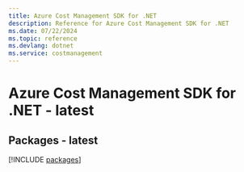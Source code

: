 ```yaml
---
title: Azure Cost Management SDK for .NET
description: Reference for Azure Cost Management SDK for .NET
ms.date: 07/22/2024
ms.topic: reference
ms.devlang: dotnet
ms.service: costmanagement
---
```

# Azure Cost Management SDK for .NET - latest
## Packages - latest
[!INCLUDE [packages](cost-management-index.md)]
